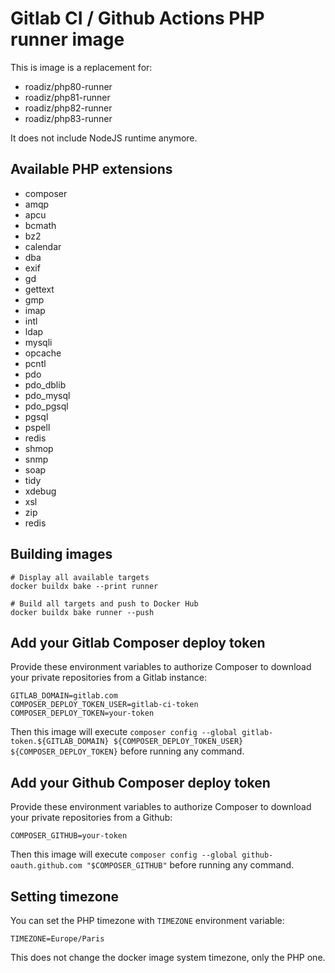 # Gitlab CI / Github Actions PHP runner image

This is image is a replacement for:
- roadiz/php80-runner
- roadiz/php81-runner
- roadiz/php82-runner
- roadiz/php83-runner

It does not include NodeJS runtime anymore.

## Available PHP extensions

- composer
- amqp 
- apcu 
- bcmath 
- bz2 
- calendar 
- dba 
- exif 
- gd 
- gettext 
- gmp 
- imap 
- intl 
- ldap 
- mysqli 
- opcache 
- pcntl 
- pdo 
- pdo_dblib 
- pdo_mysql 
- pdo_pgsql 
- pgsql 
- pspell 
- redis 
- shmop 
- snmp 
- soap 
- tidy 
- xdebug 
- xsl 
- zip 
- redis

## Building images

```shell
# Display all available targets
docker buildx bake --print runner

# Build all targets and push to Docker Hub
docker buildx bake runner --push
```
## Add your Gitlab Composer deploy token

Provide these environment variables to authorize Composer to download your private repositories from a Gitlab instance:

```shell
GITLAB_DOMAIN=gitlab.com
COMPOSER_DEPLOY_TOKEN_USER=gitlab-ci-token
COMPOSER_DEPLOY_TOKEN=your-token
```

Then this image will execute `composer config --global gitlab-token.${GITLAB_DOMAIN} ${COMPOSER_DEPLOY_TOKEN_USER} ${COMPOSER_DEPLOY_TOKEN}` before running any command.

## Add your Github Composer deploy token

Provide these environment variables to authorize Composer to download your private repositories from a Github:

```shell
COMPOSER_GITHUB=your-token
```

Then this image will execute `composer config --global github-oauth.github.com "$COMPOSER_GITHUB"` before running any command.

## Setting timezone

You can set the PHP timezone with `TIMEZONE` environment variable:

```shell
TIMEZONE=Europe/Paris
```

This does not change the docker image system timezone, only the PHP one.
